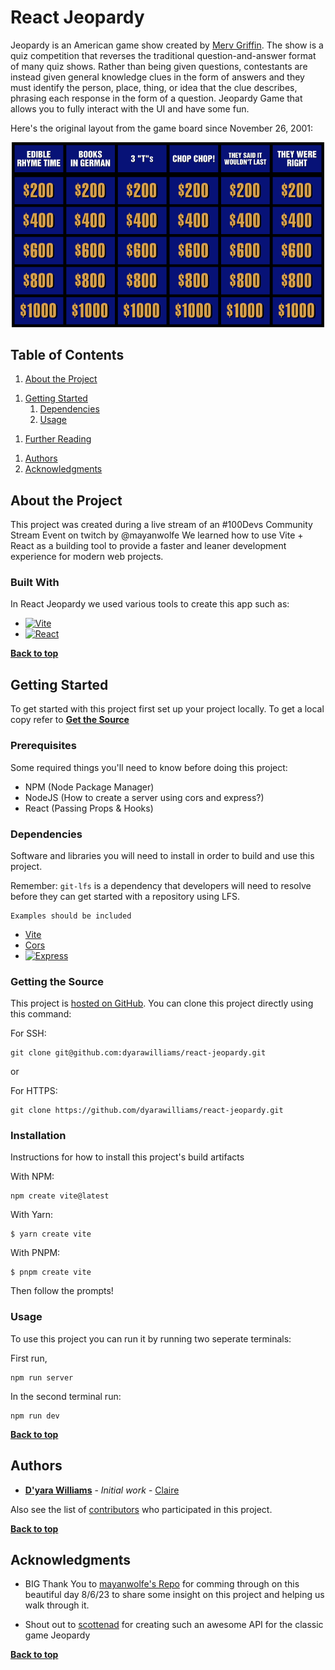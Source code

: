 # React Jeopardy

Jeopardy is an American game show created by [Merv Griffin](https://en.wikipedia.org/wiki/Merv_Griffin). The show is a quiz competition that reverses the traditional question-and-answer format of many quiz shows. Rather than being given questions, contestants are instead given general knowledge clues in the form of answers and they must identify the person, place, thing, or idea that the clue describes, phrasing each response in the form of a question. Jeopardy Game that allows you to fully interact with the UI and have some fun.

Here's the original layout from the game board since November 26, 2001: 

<div align="center">
    <img src="src/assets/img/jeopardy-game-board.png" alt="Game board of Jeopardy" width="500" />
</div>

## Table of Contents

1. [About the Project](#about-the-project)
<!-- 1. [Project Status](#project-status) -->
1. [Getting Started](#getting-started)
    1. [Dependencies](#dependencies)
    1. [Usage](#usage)
<!-- 1. [Contributing](#contributing) -->
1. [Further Reading](#further-reading)
<!-- 1. [License](#license) -->
1. [Authors](#authors)
1. [Acknowledgments](#acknowledgements)

## About the Project

<!-- Here you can provide more details about the project
* What features does your project provide?
* Short motivation for the project? (Don't be too long winded)
* Links to the project site

```
Show some example code to describe what your project does
Show some of your APIs
``` -->

This project was created during a live stream of an #100Devs Community Stream Event on twitch by @mayanwolfe
We learned how to use Vite + React as a building tool to provide a faster and leaner development experience for modern web projects.

### Built With
In React Jeopardy we used various tools to create this app such as:

* [![Vite][Vite.js]][Vite-url]
* [![React][React.js]][React-url]


**[Back to top](#table-of-contents)**

<!-- ## Project Status

Show the build status if you have a CI server:

[![Build Status](http://your-server:12345/job/badge/icon)](http://your-server/job/badge/icon/)

Describe the current release and any notes about the current state of the project. Examples: currently compiles on your host machine, but is not cross-compiling for ARM, APIs are not set, feature not implemented, etc.

**[Back to top](#table-of-contents)** -->

## Getting Started

<!-- This section should provide instructions for other developers to

These instructions will get you a copy of the project up and running on your local machine for development and testing purposes. See deployment for notes on how to deploy the project on a live system. -->

To get started with this project first set up your project locally. To get a local copy refer to **[Get the Source](#get-the-source)**

### Prerequisites
Some required things you'll need to know before doing this project:
- NPM (Node Package Manager)
- NodeJS (How to create a server using cors and express?)
- React (Passing Props & Hooks)


### Dependencies

Software and libraries you will need to install in order to build and use this project. 

Remember: `git-lfs` is a dependency that developers will need to resolve before they can get started with a repository using LFS.

```
Examples should be included
```
- [Vite](https://vitejs.dev/guide/)
- [Cors](https://www.npmjs.com/package/cors)
- [![Express][Express.js]][Express-url]

### Getting the Source

This project is [hosted on GitHub](https://github.com/dyarawilliams/react-jeopardy). You can clone this project directly using this command:

For SSH:
```
git clone git@github.com:dyarawilliams/react-jeopardy.git
```

or 

For HTTPS:
```
git clone https://github.com/dyarawilliams/react-jeopardy.git
```

### Installation

Instructions for how to install this project's build artifacts

<!-- ```
Examples should be included
``` -->

With NPM:

```
npm create vite@latest
```

With Yarn:

```
$ yarn create vite
```

With PNPM:

```
$ pnpm create vite
```

Then follow the prompts!

### Usage

<!-- Instructions for using your project. Ways to run the program, how to include it in another project, etc.

```
Examples should be included
```

If your project provides an API, either provide details for usage in this document or link to the appropriate API reference documents  -->

To use this project you can run it by running two seperate terminals:

First run, 

```
npm run server
```

In the second terminal run: 

```
npm run dev
```

**[Back to top](#table-of-contents)**

<!-- ## Contributing

Provide details about how people can contribute to your project. If you have a contributing guide, mention it here. e.g.:

We encourage public contributions! Please review [CONTRIBUTING.md](docs/CONTRIBUTING.md) for details on our code of conduct and development process.

**[Back to top](#table-of-contents)**

## Further Reading

Provide links to other relevant documentation here

**[Back to top](#table-of-contents)**

## License

Copyright (c) 2023

This project is licensed under the XXXXXX License - see [LICENSE.md](LICENSE.md) file for details.

**[Back to top](#table-of-contents)** -->

## Authors

* **[D'yara Williams](https://github.com/dyarawilliams)** - *Initial work* - [Claire](https://github.com/Mayanwolfe)

Also see the list of [contributors](https://github.com/dyarawilliams/react-jeopardy/contributors) who participated in this project.

**[Back to top](#table-of-contents)**

## Acknowledgments

<!-- Provide proper credits, shout-outs, and honorable mentions here. Also provide links to relevant repositories, blog posts, or contributors worth mentioning. -->

* BIG Thank You to [mayanwolfe's Repo](https://github.com/Mayanwolfe/React_Jeopardy) for comming through on this beautiful day 8/6/23 to share some insight on this project and helping us walk through it. 

* Shout out to [scottenad](https://github.com/sottenad) for creating such an awesome API for the classic game Jeopardy



**[Back to top](#table-of-contents)**

<!-- MARKDOWN LINKS & IMAGES -->
<!-- https://www.markdownguide.org/basic-syntax/#reference-style-links -->
[Vite.js]: https://img.shields.io/badge/Vite-B73BFE?style=for-the-badge&logo=vite&logoColor=FFD62E
[Vite-url]: https://vitejs.dev/

[React.js]: https://img.shields.io/badge/React-20232A?style=for-the-badge&logo=react&logoColor=61DAFB
[React-url]: https://reactjs.dev/

[Express.js]: https://img.shields.io/badge/Express%20js-000000?style=for-the-badge&logo=express&logoColor=white
[Express-url]: https://www.npmjs.com/package/express
